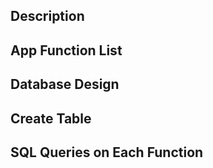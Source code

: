 <h2>Description</h2>
<h2>App Function List</h2>
<h2>Database Design</h2>
<h2>Create Table</h2>
<h2>SQL Queries on Each Function</h2>
<h2></h2>
<h2></h2>
